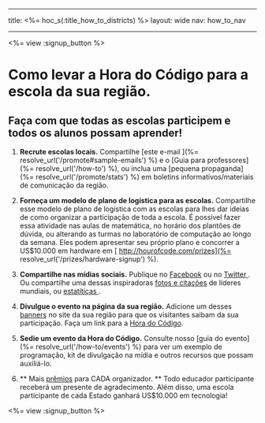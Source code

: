 * * *

title: <%= hoc_s(:title_how_to_districts) %> layout: wide nav: how_to_nav

* * *

<%= view :signup_button %>

# Como levar a Hora do Código para a escola da sua região.

## Faça com que todas as escolas participem e todos os alunos possam aprender!

  1. **Recrute escolas locais.** Compartilhe [este e-mail ](%= resolve_url('/promote#sample-emails') %) e o [Guia para professores](%= resolve_url('/how-to') %), ou inclua uma [pequena propaganda](%= resolve_url('/promote/stats') %) em boletins informativos/materiais de comunicação da região.

  2. **Forneça um modelo de plano de logística para as escolas.** Compartilhe esse modelo de plano de logística com as escolas para lhes dar ideias de como organizar a participação de toda a escola. É possível fazer essa atividade nas aulas de matemática, no horário dos plantões de dúvida, ou alterando as turmas no laboratório de computação ao longo da semana. Eles podem apresentar seu próprio plano e concorrer a US$10.000 em hardware em [ http://hourofcode.com/prizes](%= resolve_url('/prizes/hardware-signup') %).

  3. **Compartilhe nas mídias sociais.** Publique no [ Facebook](https://www.facebook.com/sharer/sharer.php?u=http%3A%2F%2Fhourofcode.com%2Fus) ou no [ Twitter ](https://twitter.com/intent/tweet?url=http%3A%2F%2Fhourofcode.com&text=I%27m%20participating%20in%20this%20year%27s%20%23HourOfCode%2C%20are%20you%3F%20%40codeorg&original_referer=https%3A%2F%2Fwww.google.com%2Furl%3Fq%3Dhttps%253A%252F%252Ftwitter.com%252Fshare%253Fhashtags%253D%2526amp%253Brelated%253Dcodeorg%2526amp%253Btext%253DI%252527m%252Bparticipating%252Bin%252Bthis%252Byear%252527s%252B%252523HourOfCode%25252C%252Bare%252Byou%25253F%252B%252540codeorg%2526amp%253Burl%253Dhttp%25253A%25252F%25252Fhourofcode.com%26sa%3DD%26sntz%3D1%26usg%3DAFQjCNE1GLTUbKZfMlEh9Aj5w0iswz6PYQ&related=codeorg&hashtags=). Ou compartilhe uma dessas inspiradoras [fotos e citações](<%= resolve_url('/promote#social') %>) de líderes mundiais, ou [ estatíticas ](<%= resolve_url('/promote/stats') %>).

  4. **Divulgue o evento na página da sua região.** Adicione um desses [banners](<%= resolve_url('/promote#banners') %>) no site da sua região para que os visitantes saibam da sua participação. Faça um link para a [Hora do Código](<%= resolve_url('/') %>).

  5. **Sedie um evento da Hora do Código.** Consulte nosso [guia do evento](%= resolve_url('/how-to/events') %) para ver um exemplo de programação, kit de divulgação na mídia e outros recursos que possam auxiliá-lo.

  6. ** Mais [prêmios](<%= resolve_url('/prizes') %>) para CADA organizador. ** Todo educador participante receberá um presente de agradecimento. Além disso, uma escola participante de cada Estado ganhará US$10.000 em tecnologia!

<%= view :signup_button %>